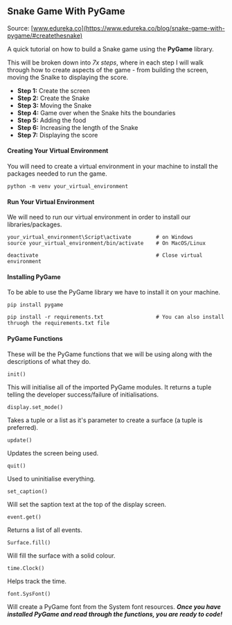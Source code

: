 ## Snake Game With PyGame ##

Source: [www.edureka.co](https://www.edureka.co/blog/snake-game-with-pygame/#createthesnake)

A quick tutorial on how to build a Snake game using the **PyGame** library.

This will be broken down into *7x steps*, where in each step I will walk through how to create aspects of the game - from building the screen, moving the Snalke to displaying the score.
- **Step 1:** Create the screen
- **Step 2:** Create the Snake
- **Step 3:** Moving the Snake
- **Step 4:** Game over when the Snake hits the boundaries
- **Step 5:** Adding the food
- **Step 6:** Increasing the length of the Snake
- **Step 7:** Displaying the score
#### Creating Your Virtual Environment
You will need to create a virtual environment in your machine to install the packages needed to run the game.
```
python -m venv your_virtual_environment
```
#### Run Your Virtual Environment
We will need to run our virtual environment in order to install our libraries/packages.
```
your_virtual_environment\Script\activate        # on Windows 
source your_virtual_environment/bin/activate    # On MacOS/Linux

deactivate                                      # Close virtual environment
```
#### Installing PyGame ####
To be able to use the PyGame library we have to install it on your machine.
```
pip install pygame 

pip install -r requirements.txt                 # You can also install thruogh the requirements.txt file
```
#### PyGame Functions ####
These will be the PyGame functions that we will be using along with the descriptions of what they do.
```
init()
```
This will initialise all of the imported PyGame modules.  It returns a tuple telling the developer success/failure of initialisations.
```
display.set_mode()
```
Takes a tuple or a list as it's parameter to create a surface (a tuple is preferred).
```
update()
```
Updates the screen being used.
```
quit()
```
Used to uninitialise everything.
```
set_caption()
```
Will set the saption text at the top of the display screen.
```
event.get()
```
Returns a list of all events.
```
Surface.fill()
```
Will fill the surface with a solid colour.
```
time.Clock()
```
Helps track the time.
```
font.SysFont()
```
Will create a PyGame font from the System font resources.
***Once you have installed PyGame and read through the functions, you are ready to code!***